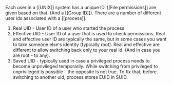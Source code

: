 Each user in a [[UNIX]] system has a unique ID. [[File permissions]] are given based on that. (And a [[Group ID]]). 
There are a number of different user ids associated with a [[process]].
1. Real UID - User ID of a user who started the process
2. Effective UID - User ID of a user that is used to check permissions. Real and effective user ID are typically the same, but in some cases you want to take someone else's identity (typically root). Real and effective are different to allow switching back only to your real id. (And in case you are root - to any).
3. Saved UID - typically used in case a privileged process needs to become unprivileged temporarily. While switching from privileged to unprivileged is possible - the opposite is not true. To fix that, before switching to another uid, process stores EUID in SUID.
